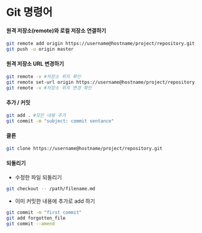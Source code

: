 # Git 명령어

#### 원격 저장소(remote)와 로컬 저장소 연결하기
```bash
git remote add origin https://username@hostname/project/repository.git
git push -u origin master
```


#### 원격 저장소 URL 변경하기
```bash
git remote -v #저장소 위치 확인
git remote set-url origin https://username@hostname/project/repository.git
git remote -v #저장소 위치 변경 확인
```


#### 추가 / 커밋
```bash
git add . #모든 내용 추가
git commit -m "subject: commit sentance"
```


#### 클론
```bash
git clone https://username@hostname/project/repository.git
```


#### 되돌리기
- 수정한 파일 되돌리기
```bash
git checkout -- /path/filename.md
```

- 이미 커밋한 내용에 추가로 add 하기
```bash
git commit -m "first commit"
git add forgotten_file
git commit --amend
```